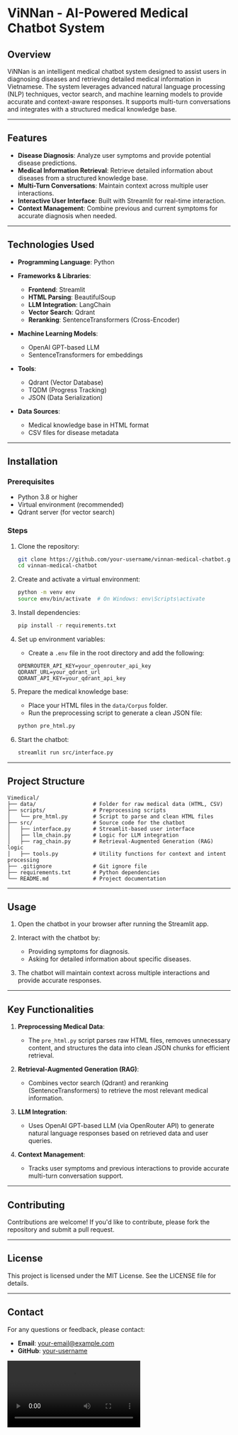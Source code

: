 # ViNNan - AI-Powered Medical Chatbot System

## Overview

ViNNan is an intelligent medical chatbot system designed to assist users in diagnosing diseases and retrieving detailed medical information in Vietnamese. The system leverages advanced natural language processing (NLP) techniques, vector search, and machine learning models to provide accurate and context-aware responses. It supports multi-turn conversations and integrates with a structured medical knowledge base.

---

## Features

* **Disease Diagnosis**: Analyze user symptoms and provide potential disease predictions.
* **Medical Information Retrieval**: Retrieve detailed information about diseases from a structured knowledge base.
* **Multi-Turn Conversations**: Maintain context across multiple user interactions.
* **Interactive User Interface**: Built with Streamlit for real-time interaction.
* **Context Management**: Combine previous and current symptoms for accurate diagnosis when needed.

---

## Technologies Used

* **Programming Language**: Python
* **Frameworks & Libraries**:

  * **Frontend**: Streamlit
  * **HTML Parsing**: BeautifulSoup
  * **LLM Integration**: LangChain
  * **Vector Search**: Qdrant
  * **Reranking**: SentenceTransformers (Cross-Encoder)
* **Machine Learning Models**:

  * OpenAI GPT-based LLM
  * SentenceTransformers for embeddings
* **Tools**:

  * Qdrant (Vector Database)
  * TQDM (Progress Tracking)
  * JSON (Data Serialization)
* **Data Sources**:

  * Medical knowledge base in HTML format
  * CSV files for disease metadata

---

## Installation

### Prerequisites

* Python 3.8 or higher
* Virtual environment (recommended)
* Qdrant server (for vector search)

### Steps

1. Clone the repository:

   ```bash
   git clone https://github.com/your-username/vinnan-medical-chatbot.git
   cd vinnan-medical-chatbot
   ```

2. Create and activate a virtual environment:

   ```bash
   python -m venv env
   source env/bin/activate  # On Windows: env\Scripts\activate
   ```

3. Install dependencies:

   ```bash
   pip install -r requirements.txt
   ```

4. Set up environment variables:

   * Create a `.env` file in the root directory and add the following:

   ```plaintext
   OPENROUTER_API_KEY=your_openrouter_api_key
   QDRANT_URL=your_qdrant_url
   QDRANT_API_KEY=your_qdrant_api_key
   ```

5. Prepare the medical knowledge base:

   * Place your HTML files in the `data/Corpus` folder.
   * Run the preprocessing script to generate a clean JSON file:

   ```bash
   python pre_html.py
   ```

6. Start the chatbot:

   ```bash
   streamlit run src/interface.py
   ```

---

## Project Structure

```
Vimedical/
├── data/                  # Folder for raw medical data (HTML, CSV)
├── scripts/               # Preprocessing scripts
│   └── pre_html.py        # Script to parse and clean HTML files
├── src/                   # Source code for the chatbot
│   ├── interface.py       # Streamlit-based user interface
│   ├── llm_chain.py       # Logic for LLM integration
│   ├── rag_chain.py       # Retrieval-Augmented Generation (RAG) logic
│   ├── tools.py           # Utility functions for context and intent processing
├── .gitignore             # Git ignore file
├── requirements.txt       # Python dependencies
└── README.md              # Project documentation
```

---

## Usage

1. Open the chatbot in your browser after running the Streamlit app.
2. Interact with the chatbot by:

   * Providing symptoms for diagnosis.
   * Asking for detailed information about specific diseases.
3. The chatbot will maintain context across multiple interactions and provide accurate responses.

---

## Key Functionalities

1. **Preprocessing Medical Data**:

   * The `pre_html.py` script parses raw HTML files, removes unnecessary content, and structures the data into clean JSON chunks for efficient retrieval.

2. **Retrieval-Augmented Generation (RAG)**:

   * Combines vector search (Qdrant) and reranking (SentenceTransformers) to retrieve the most relevant medical information.

3. **LLM Integration**:

   * Uses OpenAI GPT-based LLM (via OpenRouter API) to generate natural language responses based on retrieved data and user queries.

4. **Context Management**:

   * Tracks user symptoms and previous interactions to provide accurate multi-turn conversation support.

---

## Contributing

Contributions are welcome! If you'd like to contribute, please fork the repository and submit a pull request.

---

## License

This project is licensed under the MIT License. See the LICENSE file for details.

---

## Contact

For any questions or feedback, please contact:

* **Email**: [your-email@example.com](mailto:your-email@example.com)
* **GitHub**: [your-username](https://github.com/your-username)

![demo](https://github.com/user-attachments/assets/1b040075-034d-4511-8d60-f5a08be3ac91.mp4)

